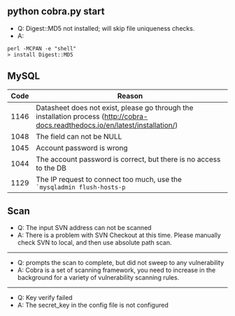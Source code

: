## python cobra.py start

* Q: Digest::MD5 not installed; will skip file uniqueness checks.
* A:
```
perl -MCPAN -e "shell"
> install Digest::MD5
```

## MySQL

|Code|Reason|
|---|---|
| 1146 | Datasheet does not exist, please go through the installation process (http://cobra-docs.readthedocs.io/en/latest/installation/) |
| 1048 | The field can not be NULL |
| 1045 | Account password is wrong|
| 1044 | The account password is correct, but there is no access to the DB |
| 1129 | The IP request to connect too much, use the `` `mysqladmin flush-hosts-p`` |

## Scan
* Q: The input SVN address can not be scanned
* A: There is a problem with SVN Checkout at this time. Please manually check SVN to local, and then use absolute path scan.

---
* Q: prompts the scan to complete, but did not sweep to any vulnerability
* A: Cobra is a set of scanning framework, you need to increase in the background for a variety of vulnerability scanning rules.

---
* Q: Key verify failed
* A: The secret_key in the config file is not configured